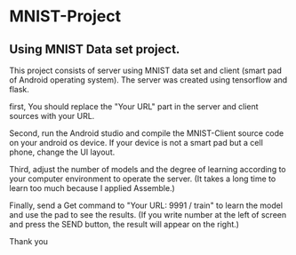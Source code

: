 # MNIST-Project

Using MNIST Data set project. 
-
This project consists of server using MNIST data set and client (smart pad of Android operating system).
The server was created using tensorflow and flask.

first, You should replace the "Your URL" part in the server and client sources with your URL.

Second, run the Android studio and compile the MNIST-Client source code on your android os device.
If your device is not a smart pad but a cell phone, change the UI layout.


Third, adjust the number of models and the degree of learning according to your computer environment to operate the server. 
(It takes a long time to learn too much because I applied Assemble.)


Finally, send a Get command to "Your URL: 9991 / train" to learn the model and use the pad to see the results.
(If you write number at the left of screen and press the SEND button, the result will appear on the right.)


Thank you
